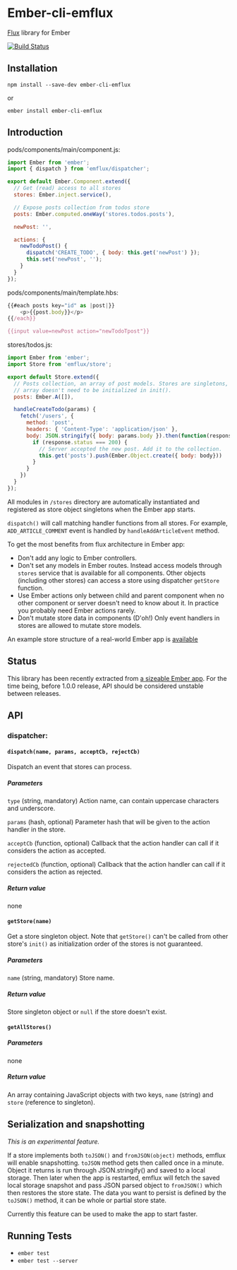 # Ember-cli-emflux

[Flux](https://facebook.github.io/flux/) library for Ember

[![Build Status](https://secure.travis-ci.org/ilkkao/ember-cli-emflux.png)](http://travis-ci.org/ilkkao/ember-cli-emflux)

## Installation

`npm install --save-dev ember-cli-emflux`

or

`ember install ember-cli-emflux`

## Introduction

pods/components/main/component.js:

```js
import Ember from 'ember';
import { dispatch } from 'emflux/dispatcher';

export default Ember.Component.extend({
  // Get (read) access to all stores
  stores: Ember.inject.service(),

  // Expose posts collection from todos store
  posts: Ember.computed.oneWay('stores.todos.posts'),

  newPost: '',

  actions: {
    newTodoPost() {
      dispatch('CREATE_TODO', { body: this.get('newPost') });
      this.set('newPost', '');
    }
  }
});
```

pods/components/main/template.hbs:

```js
{{#each posts key="id" as |post|}}
    <p>{{post.body}}</p>
{{/each}}

{{input value=newPost action="newTodoTpost"}}

```

stores/todos.js:

```js
import Ember from 'ember';
import Store from 'emflux/store';

export default Store.extend({
  // Posts collection, an array of post models. Stores are singletons,
  // array doesn't need to be initialized in init().
  posts: Ember.A([]),

  handleCreateTodo(params) {
    fetch('/users', {
      method: 'post',
      headers: { 'Content-Type': 'application/json' },
      body: JSON.stringify({ body: params.body }).then(function(response) {
        if (response.status === 200) {
          // Server accepted the new post. Add it to the collection.
          this.get('posts').push(Ember.Object.create({ body: body}))
        }
      }
    })
  }
});
```

All modules in `/stores` directory are automatically instantiated and registered as store object singletons when the Ember app starts.

`dispatch()` will call matching handler functions from all stores. For example, `ADD_ARTICLE_COMMENT` event is handled by `handleAddArticleEvent` method.

To get the most benefits from flux architecture in Ember app:

- Don't add any logic to Ember controllers.
- Don't set any models in Ember routes. Instead access models through `stores` service that is available for all components. Other objects (including other stores) can access a store using dispatcher `getStore` function.
- Use Ember actions only between child and parent component when no other component or server doesn't need to know about it. In practice you probably need Ember actions rarely.
- Don't mutate store data in components (D'oh!) Only event handlers in stores are allowed to mutate store models.

An example store structure of a real-world Ember app is [available](https://github.com/ilkkao/mas/tree/master/client/app/stores)

## Status

This library has been recently extracted from [a sizeable Ember app](https://github.com/ilkkao/mas). For the time being, before 1.0.0 release, API should be considered unstable between releases.

## API

### dispatcher:

#### ```dispatch(name, params, acceptCb, rejectCb)```

Dispatch an event that stores can process.

##### Parameters

```type``` (string, mandatory) Action name, can contain uppercase characters and underscore.

```params``` (hash, optional) Parameter hash that will be given to the action handler in the store.

```acceptCb``` (function, optional) Callback that the action handler can call if it considers the action as accepted.

```rejectedCb``` (function, optional) Callback that the action handler can call if it considers the action as rejected.

##### Return value

none

#### ```getStore(name)```

Get a store singleton object. Note that `getStore()` can't be called from other store's `init()` as initialization order of the stores is not guaranteed.

##### Parameters

```name``` (string, mandatory) Store name.

##### Return value

Store singleton object or `null` if the store doesn't exist.

#### `getAllStores()`

##### Parameters

none

##### Return value

An array containing JavaScript objects with two keys, `name` (string) and `store` (reference to singleton).

## Serialization and snapshotting

*This is an experimental feature.*

If a store implements both `toJSON()` and `fromJSON(object)` methods, emflux will enable snapshotting. `toJSON` method gets then called once in a minute. Object it returns is run through JSON.stringify() and saved to a local storage. Then later when the app is restarted, emflux will fetch the saved local storage snapshot and pass JSON parsed object to `fromJSON()` which then restores the store state. The data you want to persist is defined by the `toJSON()` method, it can be whole or partial store state.

Currently this feature can be used to make the app to start faster.

## Running Tests

* `ember test`
* `ember test --server`
